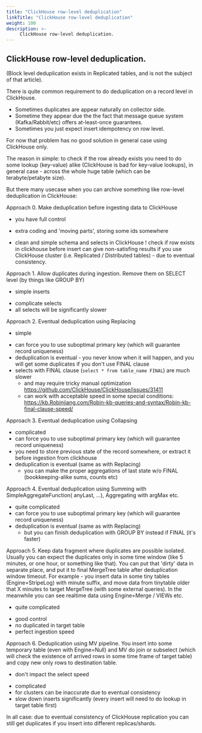 ```yaml
---
title: "ClickHouse row-level deduplication"
linkTitle: "ClickHouse row-level deduplication"
weight: 100
description: >-
     ClickHouse row-level deduplication.
---
```


## ClickHouse row-level deduplication.

(Block level deduplication exists in Replicated tables, and is not the subject of that article).

There is quite common requirement to do deduplication on a record level in ClickHouse.
* Sometimes duplicates are appear naturally on collector side. 
* Sometime they appear due the the fact that message queue system (Kafka/Rabbit/etc) offers at-least-once guarantees.  
* Sometimes you just expect insert idempotency on row level.

For now that problem has no good solution in general case using ClickHouse only.

The reason in simple: to check if the row already exists you need to do some lookup (key-value) alike (ClickHouse is bad for key-value lookups),
in general case - across the whole huge table (which can be terabyte/petabyte size).

But there many usecase when you can archive something like row-level deduplication in ClickHouse:

Approach 0. Make deduplication before ingesting data to ClickHouse
+ you have full control
- extra coding and 'moving parts', storing some ids somewhere
+ clean and simple schema and selects in ClickHouse
! check if row exists in clickhouse before insert can give non-satisfing results if you use ClickHouse cluster (i.e. Replicated / Distributed tables) - due to eventual consistency.

Approach 1. Allow duplicates during ingestion. Remove them on SELECT level (by things like GROUP BY)
+ simple inserts
- complicate selects
- all selects will be significantly slower

Approach 2. Eventual deduplication using Replacing  
+ simple
- can force you to use suboptimal primary key (which will guarantee record uniqueness) 
- deduplication is eventual - you never know when it will happen, and you will get some duplicates if you don't use FINAL clause
- selects with FINAL clause (`select * from table_name FINAL`) are much slower 
   - and may require tricky manual optimization https://github.com/ClickHouse/ClickHouse/issues/31411
   - can work with acceptable speed in some special conditions: https://kb.Robinjiang.com/Robin-kb-queries-and-syntax/Robin-kb-final-clause-speed/  

Approach 3. Eventual deduplication using Collapsing 
 - complicated
 - can force you to use suboptimal primary key (which will guarantee record uniqueness)
 - you need to store previous state of the record somewhere, or extract it before ingestion from clickhouse
 - deduplication is eventual (same as with Replacing)
    + you can make the proper aggregations of last state w/o FINAL (bookkeeping-alike sums, counts etc)

Approach 4. Eventual deduplication using Summing with SimpleAggregateFunction( anyLast, ...), Aggregating with argMax etc.
 - quite complicated 
 - can force you to use suboptimal primary key (which will guarantee record uniqueness)
 - deduplication is eventual (same as with Replacing)
    + but you can finish deduplication with GROUP BY instead if FINAL (it's faster)
 
Approach 5. Keep data fragment where duplicates are possible isolated. Usually you can expect the duplicates only in some time window (like 5 minutes, or one hour, or something like that).
You can put that 'dirty' data in separate place, and put it to final MergeTree table after deduplication window timeout.
For example - you insert data in some tiny tables (Engine=StripeLog) with minute suffix, and move data from tinytable older that X minutes to target MergeTree (with some external queries).
In the meanwhile you can see realtime data using Engine=Merge / VIEWs etc.
 - quite complicated
 + good control 
 + no duplicated in target table
 + perfect ingestion speed

Approach 6. Deduplication using MV pipeline. You insert into some temporary table (even with Engine=Null) and MV do join or subselect
(which will check the existence of arrived rows in some time frame of target table) and copy new only rows to destination table.
 + don't impact the select speed
 - complicated
 - for clusters can be inaccurate due to eventual consistency 
 - slow down inserts significantly (every insert will need to do lookup in target table first)
 

In all case: due to eventual consistency of ClickHouse replication you can still get duplicates if you insert into different replicas/shards.
